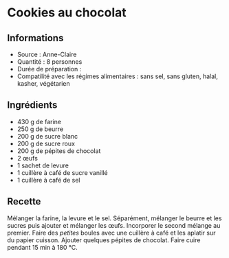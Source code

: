 # Cookies au chocolat

## Informations
* Source : Anne-Claire
* Quantité : 8 personnes
* Durée de préparation :
* Compatilité avec les régimes alimentaires : sans sel, sans gluten, halal, kasher, végétarien

## Ingrédients
* 430 g de farine
* 250 g de beurre
* 200 g de sucre blanc
* 200 g de sucre roux
* 200 g de pépites de chocolat
* 2 œufs
* 1 sachet de levure
* 1 cuillère à café de sucre vanillé
* 1 cuillère à café de sel

## Recette
Mélanger la farine, la levure et le sel. Séparément, mélanger le beurre et les sucres puis ajouter et mélanger les œufs. Incorporer le second mélange au premier. Faire des *petites* boules avec une cuillère à café et les aplatir sur du papier cuisson. Ajouter quelques pépites de chocolat. Faire cuire pendant 15 min à 180 ℃.
